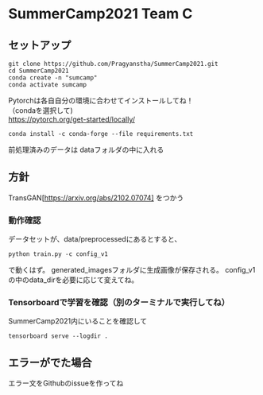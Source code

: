 # SummerCamp2021 Team C
## セットアップ
```
git clone https://github.com/Pragyanstha/SummerCamp2021.git
cd SummerCamp2021
conda create -n "sumcamp"
conda activate sumcamp
```
Pytorchは各自自分の環境に合わせてインストールしてね！  
（condaを選択して)  
https://pytorch.org/get-started/locally/
```
conda install -c conda-forge --file requirements.txt
```

前処理済みのデータは dataフォルダの中に入れる

## 方針
TransGAN[https://arxiv.org/abs/2102.07074] をつかう
### 動作確認
データセットが、data/preprocessedにあるとすると、
```
python train.py -c config_v1
```
で動くはず。
generated_imagesフォルダに生成画像が保存される。
config_v1の中のdata_dirを必要に応じて変えてね。
### Tensorboardで学習を確認（別のターミナルで実行してね）
SummerCamp2021内にいることを確認して
```
tensorboard serve --logdir .
```
## エラーがでた場合
エラー文をGithubのissueを作ってね